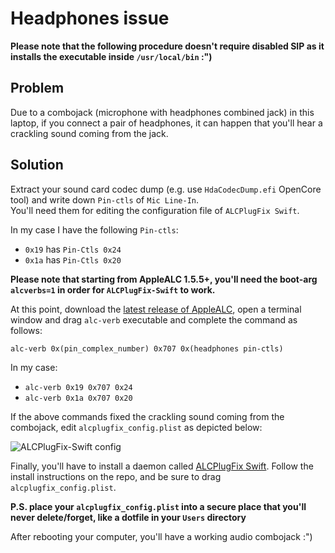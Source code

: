 # Headphones issue

**Please note that the following procedure doesn't require disabled SIP as it installs the executable inside `/usr/local/bin` :")**

## Problem

Due to a combojack (microphone with headphones combined jack) in this laptop, if you connect a pair of headphones, it can happen that you'll hear a crackling sound coming from the jack.

## Solution

Extract your sound card codec dump (e.g. use `HdaCodecDump.efi` OpenCore tool) and write down `Pin-ctls` of `Mic Line-In`.<br>
You'll need them for editing the configuration file of `ALCPlugFix Swift`.

In my case I have the following `Pin-ctls`:

- `0x19` has `Pin-Ctls 0x24`
- `0x1a` has `Pin-Ctls 0x20`

**Please note that starting from AppleALC 1.5.5+, you'll need the boot-arg `alcverbs=1` in order for `ALCPlugFix-Swift` to work.**

At this point, download the [latest release of AppleALC](https://github.com/acidanthera/AppleALC/releases/latest), open a terminal window and drag `alc-verb` executable and complete the command as follows:

`alc-verb 0x(pin_complex_number) 0x707 0x(headphones pin-ctls)`

In my case:

- `alc-verb 0x19 0x707 0x24`
- `alc-verb 0x1a 0x707 0x20`


If the above commands fixed the crackling sound coming from the combojack, edit `alcplugfix_config.plist` as depicted below:

![ALCPlugFix-Swift config](https://i.imgur.com/EofWR5N.png)

Finally, you'll have to install a daemon called [ALCPlugFix Swift](https://github.com/black-dragon74/ALCPlugFix-Swift). Follow the install instructions on the repo, and be sure to drag `alcplugfix_config.plist`.

**P.S. place your `alcplugfix_config.plist` into a secure place that you'll never delete/forget, like a dotfile in your `Users` directory**

After rebooting your computer, you'll have a working audio combojack :")
